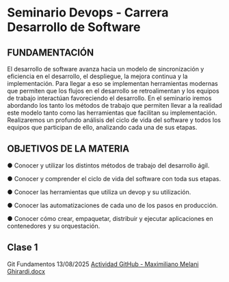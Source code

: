 # Seminario Devops - Carrera Desarrollo de Software

## FUNDAMENTACIÓN
El desarrollo de software avanza hacia un modelo de sincronización y eficiencia en el
desarrollo, el despliegue, la mejora continua y la implementación.
Para llegar a eso se implementan herramientas modernas que permiten que los flujos en el
desarrollo se retroalimentan y los equipos de trabajo interactúan favoreciendo el desarrollo.
En el seminario iremos abordando los tanto los métodos de trabajo que permiten llevar a la
realidad este modelo tanto como las herramientas que facilitan su implementación.
Realizaremos un profundo análisis del ciclo de vida del software y todos los equipos que
participan de ello, analizando cada una de sus etapas.
## OBJETIVOS DE LA MATERIA

● Conocer y utilizar los distintos métodos de trabajo del desarrollo ágil.

● Conocer y comprender el ciclo de vida del software con toda sus etapas.

● Conocer las herramientas que utiliza un devop y su utilización.

● Conocer las automatizaciones de cada uno de los pasos en producción.

● Conocer cómo crear, empaquetar, distribuir y ejecutar aplicaciones en contenedores y
su orquestación.


## Clase 1
Git Fundamentos
13/08/2025
[Actividad GitHub - Maximiliano Melani Ghirardi.docx](https://github.com/user-attachments/files/21764284/Actividad.GitHub.-.Maximiliano.Melani.Ghirardi.docx)
